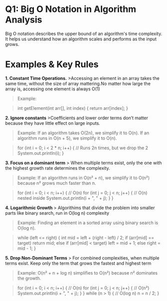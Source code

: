 # Q1:  Big O Notation in Algorithm Analysis

Big O notation describes the upper bound of an algorithm's time complexity. It helps us understand how an algorithm scales and performs as the input grows.

# Examples & Key Rules 

**1. Constant Time Operations.**
    >Accessing an element in an array takes the same time, without the size of array mattering.No matter how large the  array is, accessing one element is always O(1)
 >Example:

> int getElement(int arr[], int index) {
    return arr[index]; 
}


**2. Ignore constants**
      >Coefficients and lower order terms don’t matter because they have little effect on large inputs.
>Example:
    If an algorithm takes O(2n), we simplify it to O(n).
    If an algorithm runs in O(n + 5), we simplify it to O(n).

> for (int i = 0; i < 2 * n; i++) {  // Runs 2n times, but we drop the 2
    System.out.println(i); 
}



**3. Focus on a dominant term**
      > When multiple terms exist, only the one with the highest growth rate determines the complexity.
   > Example:
      If an algorithm runs in O(n² + n), we simplify it to O(n²) because n² grows much faster than n.
   
   > for (int i = 0; i < n; i++) {   // O(n)
    for (int j = 0; j < n; j++) {  // O(n) nested inside
        System.out.println(i + ", " + j);
    }
}
 

   **4.  Logarithmic Growth**
       > Algorithims that divide the problem into smaller parts like binary search, run in O(log n) complexity
   > Example:
    Finding an element in a sorted array using binary search is O(log n).
   
   > while (left <= right) {
    int mid = left + (right - left) / 2;
    if (arr[mid] == target) return mid;
    else if (arr[mid] < target) left = mid + 1;
    else right = mid - 1;
}
 

**5. Drop Non-Dominant Terms**
        > For combined complexities, when multiple terms exist. Keep only the term that grows the fastest and highest term
   > Example:
     O(n² + n + log n) simplifies to O(n²) because n² dominates the growth.

   > for (int i = 0; i < n; i++) {  // O(n)
       for (int j = 0; j < n; j++) {  // O(n²)
        System.out.println(i + ", " + j);
      }
    }
   while (n > 1) {   // O(log n)
     n = n / 2;
  }



